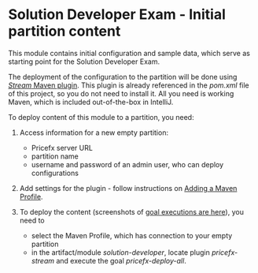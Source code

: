 # Solution Developer Exam - Initial partition content

This module contains initial configuration and sample data, which serve as starting point for the Solution Developer Exam.

The deployment of the configuration to the partition will be done using [_Stream_ Maven plugin](https://pricefx.atlassian.net/wiki/spaces/KB/pages/3806330885/Pricefx+Stream+Maven+Plugin).
This plugin is already referenced in the _pom.xml_ file of this project, so you do not need to install it.
All you need is working Maven, which is included out-of-the-box in IntelliJ.

To deploy content of this module to a partition, you need:

1. Access information for a new empty partition:
   * Pricefx server URL
   * partition name
   * username and password of an admin user, who can deploy configurations
   
2.  Add settings for the plugin - follow instructions on [Adding a Maven Profile](https://pricefx.atlassian.net/wiki/spaces/KB/pages/3804922316/Adding+a+Maven+Profile).

3. To deploy the content (screenshots of [goal executions are here](https://pricefx.atlassian.net/wiki/spaces/KB/pages/3807380252/Execute+Goals)), you need to
   * select the Maven Profile, which has connection to your empty partition 
   * in the artifact/module _solution-developer_, locate plugin _pricefx-stream_ and execute the goal _pricefx-deploy-all_.